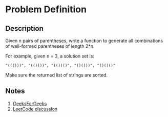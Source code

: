 # Problem Definition

## Description

Given n pairs of parentheses, write a function to generate all combinations of well-formed parentheses of length 2*n.

For example, given n = 3, a solution set is:

```plaintext
"((()))", "(()())", "(())()", "()(())", "()()()"
```

Make sure the returned list of strings are sorted.

## Notes

1. [GeeksForGeeks](https://www.geeksforgeeks.org/print-all-combinations-of-balanced-parentheses/)
1. [LeetCode discussion](https://leetcode.com/problems/generate-parentheses/discuss/10100/Easy-to-understand-Java-backtracking-solution)